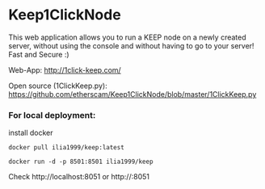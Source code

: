# Keep1ClickNode
This web application allows you to run a KEEP node on a newly created server, without using the console and without having to go to your server!
Fast and Secure :)

Web-App: http://1click-keep.com/

Open source (1ClickKeep.py): https://github.com/etherscam/Keep1ClickNode/blob/master/1ClickKeep.py

### For local deployment:
install docker
 ```
 docker pull ilia1999/keep:latest
  ```
 ```
docker run -d -p 8501:8501 ilia1999/keep
 ```
Check http://localhost:8051 or http://<IP>:8051
